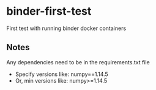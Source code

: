 # binder-first-test
First test with running binder docker containers


## Notes

Any dependencies need to be in the requirements.txt file
* Specify versions like: numpy==1.14.5
* Or, min versions like: numpy>=1.14.5
